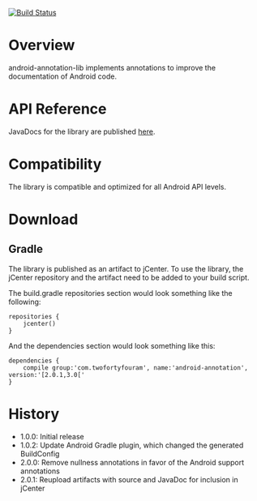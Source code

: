 [![Build Status](https://travis-ci.org/twofortyfouram/android-annotation.png?branch=master)](https://travis-ci.org/twofortyfouram/android-annotation)

# Overview
android-annotation-lib implements annotations to improve the documentation of Android code.


# API Reference
JavaDocs for the library are published [here](http://twofortyfouram.github.io/android-annotation).


# Compatibility
The library is compatible and optimized for all Android API levels.


# Download
## Gradle
The library is published as an artifact to jCenter.  To use the library, the jCenter repository and the artifact need to be added to your build script.

The build.gradle repositories section would look something like the following:

    repositories {
        jcenter()
    }

And the dependencies section would look something like this:
    
    dependencies {
        compile group:'com.twofortyfouram', name:'android-annotation', version:'[2.0.1,3.0['
    }


# History
* 1.0.0: Initial release
* 1.0.2: Update Android Gradle plugin, which changed the generated BuildConfig
* 2.0.0: Remove nullness annotations in favor of the Android support annotations
* 2.0.1: Reupload artifacts with source and JavaDoc for inclusion in jCenter
